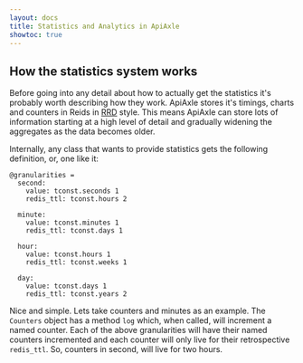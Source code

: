 ```yaml
---
layout: docs
title: Statistics and Analytics in ApiAxle
showtoc: true
---
```


## How the statistics system works

Before going into any detail about how to actually get the statistics
it's probably worth describing how they work. ApiAxle stores it's
timings, charts and counters in Reids in
[RRD](http://en.wikipedia.org/wiki/RRDtool) style. This means ApiAxle
can store lots of information starting at a high level of detail and
gradually widening the aggregates as the data becomes older.

Internally, any class that wants to provide statistics gets the
following definition, or, one like it:

    @granularities =
      second:
        value: tconst.seconds 1
        redis_ttl: tconst.hours 2

      minute:
        value: tconst.minutes 1
        redis_ttl: tconst.days 1

      hour:
        value: tconst.hours 1
        redis_ttl: tconst.weeks 1

      day:
        value: tconst.days 1
        redis_ttl: tconst.years 2

Nice and simple. Lets take counters and minutes as an example. The
`Counters` object has a method `log` which, when called, will
increment a named counter. Each of the above granularities will have
their named counters incremented and each counter will only live for
their retrospective `redis_ttl`. So, counters in second, will live for
two hours.
